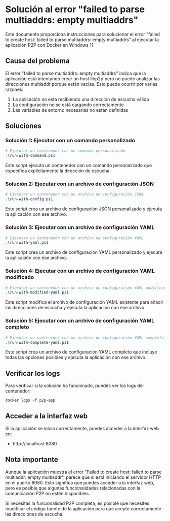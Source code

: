 # Solución al error "failed to parse multiaddrs: empty multiaddrs"

Este documento proporciona instrucciones para solucionar el error "failed to create host: failed to parse multiaddrs: empty multiaddrs" al ejecutar la aplicación P2P con Docker en Windows 11.

## Causa del problema

El error "failed to parse multiaddrs: empty multiaddrs" indica que la aplicación está intentando crear un host libp2p pero no puede analizar las direcciones multiaddr porque están vacías. Esto puede ocurrir por varias razones:

1. La aplicación no está recibiendo una dirección de escucha válida
2. La configuración no se está cargando correctamente
3. Las variables de entorno necesarias no están definidas

## Soluciones

### Solución 1: Ejecutar con un comando personalizado

```powershell
# Ejecutar un contenedor con un comando personalizado
.\run-with-command.ps1
```

Este script ejecuta un contenedor con un comando personalizado que especifica explícitamente la dirección de escucha.

### Solución 2: Ejecutar con un archivo de configuración JSON

```powershell
# Ejecutar un contenedor con un archivo de configuración JSON
.\run-with-config.ps1
```

Este script crea un archivo de configuración JSON personalizado y ejecuta la aplicación con ese archivo.

### Solución 3: Ejecutar con un archivo de configuración YAML

```powershell
# Ejecutar un contenedor con un archivo de configuración YAML
.\run-with-yaml.ps1
```

Este script crea un archivo de configuración YAML personalizado y ejecuta la aplicación con ese archivo.

### Solución 4: Ejecutar con un archivo de configuración YAML modificado

```powershell
# Ejecutar un contenedor con un archivo de configuración YAML modificado
.\run-with-modified-yaml.ps1
```

Este script modifica el archivo de configuración YAML existente para añadir las direcciones de escucha y ejecuta la aplicación con ese archivo.

### Solución 5: Ejecutar con un archivo de configuración YAML completo

```powershell
# Ejecutar un contenedor con un archivo de configuración YAML completo
.\run-with-complete-yaml.ps1
```

Este script crea un archivo de configuración YAML completo que incluye todas las opciones posibles y ejecuta la aplicación con ese archivo.

## Verificar los logs

Para verificar si la solución ha funcionado, puedes ver los logs del contenedor:

```powershell
docker logs -f p2p-app
```

## Acceder a la interfaz web

Si la aplicación se inicia correctamente, puedes acceder a la interfaz web en:

- http://localhost:8080

## Nota importante

Aunque la aplicación muestra el error "Failed to create host: failed to parse multiaddr: empty multiaddr", parece que sí está iniciando el servidor HTTP en el puerto 8080. Esto significa que puedes acceder a la interfaz web, pero es posible que algunas funcionalidades relacionadas con la comunicación P2P no estén disponibles.

Si necesitas la funcionalidad P2P completa, es posible que necesites modificar el código fuente de la aplicación para que acepte correctamente las direcciones de escucha.
